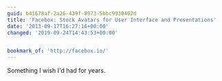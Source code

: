 ```yaml
---
guid: b41678af-2a26-439f-8973-5bbc9930402d
title: 'Facebox: Stock Avatars for User Interface and Presentations'
date: '2013-09-17T16:27:16+00:00'
changed: '2019-09-24T14:43:53+00:00'


bookmark_of: 'http://facebox.io/'
---
```



Something I wish I'd had for years.
